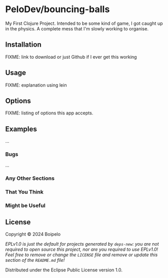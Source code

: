 # PeloDev/bouncing-balls

My First Clojure Project. Intended to be some kind of game, I got caught up in the physics. A complete mess that I'm slowly working to organise.

## Installation

FIXME: link to download or just Github if I ever get this working

## Usage

FIXME: explanation using lein

## Options

FIXME: listing of options this app accepts.

## Examples

...

### Bugs

...

### Any Other Sections

### That You Think

### Might be Useful

## License

Copyright © 2024 Boipelo

_EPLv1.0 is just the default for projects generated by `deps-new`: you are not_
_required to open source this project, nor are you required to use EPLv1.0!_
_Feel free to remove or change the `LICENSE` file and remove or update this_
_section of the `README.md` file!_

Distributed under the Eclipse Public License version 1.0.
